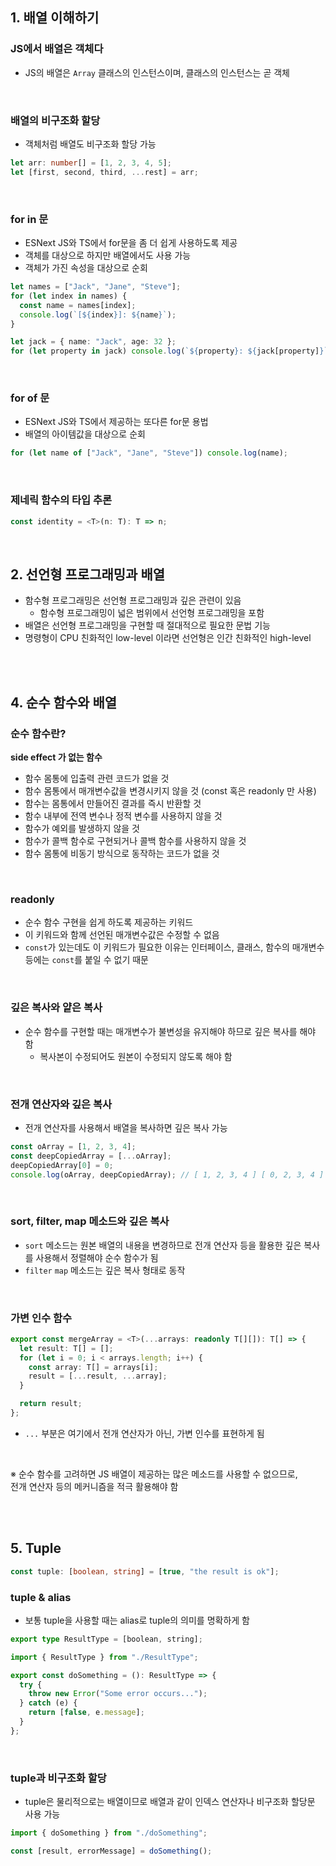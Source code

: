 ## 1. 배열 이해하기

### JS에서 배열은 객체다

- JS의 배열은 `Array` 클래스의 인스턴스이며, 클래스의 인스턴스는 곧 객체

<br>

### 배열의 비구조화 할당

- 객체처럼 배열도 비구조화 할당 가능

```ts
let arr: number[] = [1, 2, 3, 4, 5];
let [first, second, third, ...rest] = arr;
```

<br>

### for in 문

- ESNext JS와 TS에서 for문을 좀 더 쉽게 사용하도록 제공
- 객체를 대상으로 하지만 배열에서도 사용 가능
- 객체가 가진 속성을 대상으로 순회

```ts
let names = ["Jack", "Jane", "Steve"];
for (let index in names) {
  const name = names[index];
  console.log(`[${index}]: ${name}`);
}
```

```ts
let jack = { name: "Jack", age: 32 };
for (let property in jack) console.log(`${property}: ${jack[property]}`);
```

<br>

### for of 문

- ESNext JS와 TS에서 제공하는 또다른 for문 용법
- 배열의 아이템값을 대상으로 순회

```ts
for (let name of ["Jack", "Jane", "Steve"]) console.log(name);
```

<br>

### 제네릭 함수의 타입 추론

```ts
const identity = <T>(n: T): T => n;
```

<br>

## 2. 선언형 프로그래밍과 배열

- 함수형 프로그래밍은 선언형 프로그래밍과 깊은 관련이 있음
  - 함수형 프로그래밍이 넓은 범위에서 선언형 프로그래밍을 포함
- 배열은 선언형 프로그래밍을 구현할 때 절대적으로 필요한 문법 기능
- 명령형이 CPU 친화적인 low-level 이라면 선언형은 인간 친화적인 high-level

<br>
<br>

## 4. 순수 함수와 배열

### 순수 함수란?

**side effect 가 없는 함수**

- 함수 몸통에 입출력 관련 코드가 없을 것
- 함수 몸통에서 매개변수값을 변경시키지 않을 것 (const 혹은 readonly 만 사용)
- 함수는 몸통에서 만들어진 결과를 즉시 반환할 것
- 함수 내부에 전역 변수나 정적 변수를 사용하지 않을 것
- 함수가 예외를 발생하지 않을 것
- 함수가 콜백 함수로 구현되거나 콜백 함수를 사용하지 않을 것
- 함수 몸통에 비동기 방식으로 동작하는 코드가 없을 것

<br>

### readonly

- 순수 함수 구현을 쉽게 하도록 제공하는 키워드
- 이 키워드와 함께 선언된 매개변수값은 수정할 수 없음
- `const`가 있는데도 이 키워드가 필요한 이유는 인터페이스, 클래스, 함수의 매개변수 등에는 `const`를 붙일 수 없기 때문

<br>

### 깊은 복사와 얕은 복사

- 순수 함수를 구현할 때는 매개변수가 불변성을 유지해야 하므로 깊은 복사를 해야 함
  - 복사본이 수정되어도 원본이 수정되지 않도록 해야 함

<br>

### 전개 연산자와 깊은 복사

- 전개 연산자를 사용해서 배열을 복사하면 깊은 복사 가능

```ts
const oArray = [1, 2, 3, 4];
const deepCopiedArray = [...oArray];
deepCopiedArray[0] = 0;
console.log(oArray, deepCopiedArray); // [ 1, 2, 3, 4 ] [ 0, 2, 3, 4 ]
```

<br>

### sort, filter, map 메소드와 깊은 복사

- `sort` 메소드는 원본 배열의 내용을 변경하므로 전개 연산자 등을 활용한 깊은 복사를 사용해서 정렬해야 순수 함수가 됨
- `filter` `map` 메소드는 깊은 복사 형태로 동작

<br>

### 가변 인수 함수

```ts
export const mergeArray = <T>(...arrays: readonly T[][]): T[] => {
  let result: T[] = [];
  for (let i = 0; i < arrays.length; i++) {
    const array: T[] = arrays[i];
    result = [...result, ...array];
  }

  return result;
};
```

- `...` 부분은 여기에서 전개 연산자가 아닌, 가변 인수를 표현하게 됨

<br>

※ 순수 함수를 고려하면 JS 배열이 제공하는 많은 메소드를 사용할 수 없으므로,<br>전개 연산자 등의 메커니즘을 적극 활용해야 함

<br>
<br>

## 5. Tuple

```ts
const tuple: [boolean, string] = [true, "the result is ok"];
```

### tuple & alias

- 보통 tuple을 사용할 때는 alias로 tuple의 의미를 명확하게 함

```ts
export type ResultType = [boolean, string];
```

```ts
import { ResultType } from "./ResultType";

export const doSomething = (): ResultType => {
  try {
    throw new Error("Some error occurs...");
  } catch (e) {
    return [false, e.message];
  }
};
```

<br>

### tuple과 비구조화 할당

- tuple은 물리적으로는 배열이므로 배열과 같이 인덱스 연산자나 비구조화 할당문 사용 가능

```ts
import { doSomething } from "./doSomething";

const [result, errorMessage] = doSomething();
```
